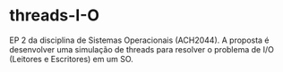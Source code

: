 # threads-I-O
EP 2 da disciplina de Sistemas Operacionais (ACH2044). A proposta é desenvolver uma simulação de threads para resolver o problema de I/O (Leitores e Escritores) em um SO.
